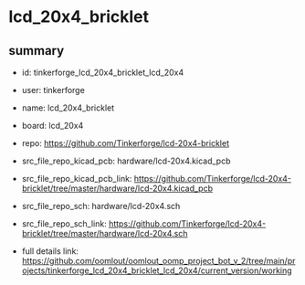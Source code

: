# lcd_20x4_bricklet
 
## summary 
* id: tinkerforge_lcd_20x4_bricklet_lcd_20x4
* user: tinkerforge
* name: lcd_20x4_bricklet
* board: lcd_20x4
* repo: https://github.com/Tinkerforge/lcd-20x4-bricklet
* src_file_repo_kicad_pcb: hardware/lcd-20x4.kicad_pcb
* src_file_repo_kicad_pcb_link: https://github.com/Tinkerforge/lcd-20x4-bricklet/tree/master/hardware/lcd-20x4.kicad_pcb


* src_file_repo_sch: hardware/lcd-20x4.sch
* src_file_repo_sch_link: https://github.com/Tinkerforge/lcd-20x4-bricklet/tree/master/hardware/lcd-20x4.sch
* full details link: https://github.com/oomlout/oomlout_oomp_project_bot_v_2/tree/main/projects/tinkerforge_lcd_20x4_bricklet_lcd_20x4/current_version/working  







